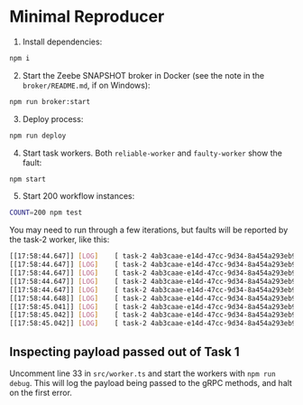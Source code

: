 # Minimal Reproducer

1. Install dependencies:
```bash
npm i
```
2. Start the Zeebe SNAPSHOT broker in Docker (see the note in the `broker/README.md`, if on Windows):
```bash
npm run broker:start
```
3. Deploy process:
```bash
npm run deploy
```
4. Start task workers. Both `reliable-worker` and `faulty-worker` show the fault:
```bash
npm start
```
5. Start 200 workflow instances:
```bash
COUNT=200 npm test
```

You may need to run through a few iterations, but faults will be reported by the task-2 worker, like this:

```bash
[[17:58:44.647]] [LOG]    [ task-2 4ab3caae-e14d-47cc-9d34-8a454a293eb9 ] > Iteration 1163 - key1 not modified
[[17:58:44.647]] [LOG]    [ task-2 4ab3caae-e14d-47cc-9d34-8a454a293eb9 ] > Iteration 1163 - key2 not added
[[17:58:44.647]] [LOG]    [ task-2 4ab3caae-e14d-47cc-9d34-8a454a293eb9 ] > Fault Count: 139/1163
[[17:58:44.647]] [LOG]    [ task-2 4ab3caae-e14d-47cc-9d34-8a454a293eb9 ] > Iteration 1164 - key1 not modified
[[17:58:44.647]] [LOG]    [ task-2 4ab3caae-e14d-47cc-9d34-8a454a293eb9 ] > Iteration 1164 - key2 not added
[[17:58:44.648]] [LOG]    [ task-2 4ab3caae-e14d-47cc-9d34-8a454a293eb9 ] > Fault Count: 140/1164
[[17:58:45.041]] [LOG]    [ task-2 4ab3caae-e14d-47cc-9d34-8a454a293eb9 ] > Iteration 1200 - key1 not modified
[[17:58:45.042]] [LOG]    [ task-2 4ab3caae-e14d-47cc-9d34-8a454a293eb9 ] > Iteration 1200 - key2 not added
[[17:58:45.042]] [LOG]    [ task-2 4ab3caae-e14d-47cc-9d34-8a454a293eb9 ] > Fault Count: 141/1200
```

## Inspecting payload passed out of Task 1

Uncomment line 33 in `src/worker.ts` and start the workers with `npm run debug`. This will log the payload being passed to the gRPC methods, and halt on the first error.